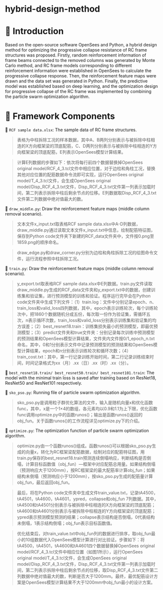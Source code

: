 # hybrid-design-method

:loudspeaker: Introduction
=====
Based on the open-source software OpenSees and Python, a hybrid design method for optimizing the progressive collapse resistance of RC frame structures was proposed. Firstly, random reinforcement information of frame beams connected to the removed columns was generated by Monte Carlo method, and RC frame models corresponding to different reinforcement information were established in OpenSees to calculate the progressive collapse response. Then, the reinforcement feature maps were drawn and the data set was generated in Python. Finally, the predictive model was established based on deep learning, and the optimization design for progressive collapse of the RC frame was implemented by combining the particle swarm optimization algorithm.

:memo: Framework Components
=====
:wrench: `RCF sample data.xlsx`: The sample data of RC frame structures.
  
>表格为中柱拆除工况的样本数据，其中A、B两列分别表示与被拆除中柱相连的X方向框架梁的顶底配筋，C、D两列分别表示与被拆除中柱相连的Y方向框架梁的顶底配筋，E列表示OpenSees模型计算结果。

>计算E列数据的步骤如下：依次将每行前四个数据替换掉OpenSees original model/RCF_4_3.tcl文件中相应位置，对于边柱和角柱工况，替换其他对应位置的配筋数据命令流即可实现，运行OpenSees original model/T_4_3.tcl文件，会生成OpenSees original model/Disp_RCF_4_3.txt文件，Disp_RCF_4_3.txt文件第一列表示加载时间，第二列表示拆除中柱后剩余节点的位移。E列数据取Disp_RCF_4_3.txt文件第二列数据中绝对值最大的数。

:wrench: `draw_middle.py`: Draw the reinforcement feature maps (middle column removal scenario).

>文本文件x_input.txt取表格RCF sample data.xlsx中A-D列数据，draw_middle.py通过读取文本文件x_input.txt中信息，绘制配筋特征图，保存到Python code文件夹下新建的RCF_data文件夹中，文件按0.png至1859.png的顺序命名。

>draw_edge.py和draw_corner.py分别为边柱和角柱拆除工况的绘图命令文件，运行流程参照中柱拆除工况。

:wrench: `train.py`: Draw the reinforcement feature maps (middle column removal scenario).

>y_export.txt取表格RCF sample data.xlsx中E列数据。train.py文件读取draw_middle.py生成的RCF_data文件夹和y_export.txt中的数据，创建训练集和验证集，进行预测模型的训练和验证。程序运行完毕会在Python code文件夹中生成下列文件：（1）train.log：文件中分别记录epoch、n、train_loss和valid_loss四列数据，其中，epoch表示训练轮次，每个训练轮次中，把1860个数据随机分成五份，每次取一份作为验证集，需循环五次，n表示循环次数，train_loss和valid_loss分别表示训练集和验证集的均方误差；（2）best_resnet18.train：训练集损失最小的预测模型，即最优预测模型；（3）predict文件夹和true文件夹：分别记录每次训练中预测模型的预测结果和OpenSees模型计算结果，文件夹内文件按0/1_epoch_n.txt命名，其中，0和1分别表示文件中记录预测模型的预测结果和OpenSees模型计算结果，epoch和n分别表示训练轮次和循环次数；（4）train_cost.txt：其中，第一行记录训练开始时间，第二行记录训练结束时间，时间记录格式为xx（月）.xx（日）.xx（时）.xx（分）。

:wrench: `best_resnet18.train/ best_resnet50.train/ best_resnet101.train`: The model with the minimal train loss is saved after training based on ResNet18, ResNet50 and ResNet101 respectively.

:wrench: `sko_pso.py`: Running file of particle swarm optimization algorithm.

>sko_pso.py是调用粒子群优化算法的文件，输入是随机向量x和优化函数func，其中，x是一个1×4的数组，各元素均以0.9和1.1为上下限，优化函数func调用optimize.py中的函数runos()；输出是函数runos()返回的obj_fun。关于函数runos()的工作流程详见optimize.py下的介绍。

:wrench: `optimize.py`: The optimization function of particle swarm optimization algorithm.

>optimize.py由一个函数runos()组成。函数runos()可以根据sko_pso.py生成的向量x，转化为RC框架梁配筋数据，绘制对应的配筋特征图，用train.py保存的best_resnet18.train预测连续倒塌响应，判断结构是否倒塌，计算目标函数值（obj_fun）—框架中对应配筋总用量。如果结构倒塌（预测响应大于1200mm），按RC框架梁的最大配筋率计算obj_fun；如果结构未倒塌（预测响应小于1200mm），按sko_pso.py生成的配筋量计算obj_fun，最后返回obj_fun。

>最后，将在Python code文件夹中生成文件train_value.txt，记录tA4500，tA4501，tA4600，tA4601，ypred，collapse和obj_fun 7列数据。其中，tA4500和tA4501分别表示与被拆除中柱相连的X方向框架梁的顶底配筋；tA4600和tA4601分别表示与被拆除中柱相连的Y方向框架梁的顶底配筋；ypred表示预测模型预测的结果；collapse表示结构是否倒塌，0代表结构未倒塌，1表示结构倒塌；obj_fun表示目标函数值。

>优化结束后，对train_value.txt中obj_fun列的数据进行排序，取obj_fun最小的10组数据代入OpenSees模型计算进行对比验证。步骤如下：将tA4500，tA4501，tA4600和tA4601四个数据替换掉OpenSees original model/RCF_4_3.tcl文件中相应位置（如图1所示），运行OpenSees original model/T_4_3.tcl文件，会生成OpenSees original model/Disp_RCF_4_3.txt文件，Disp_RCF_4_3.txt文件第一列表示加载时间，第二列表示拆除中柱后剩余节点的位移，取Disp_RCF_4_3.txt文件第二列数据中绝对值最大的数，判断是否大于1200mm。最终，最优配筋设计方案是OpenSees模型计算结果不大于1200mm中obj_fun最小的设计方案。


 
